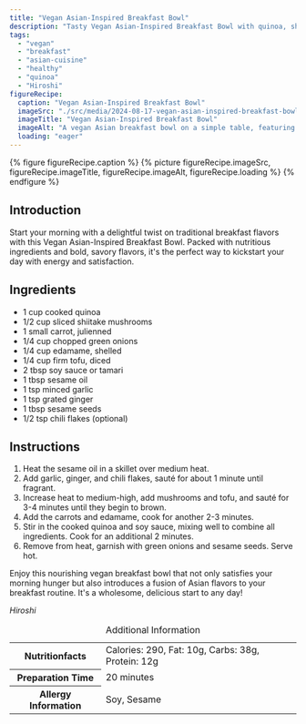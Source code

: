 ```yaml
---
title: "Vegan Asian-Inspired Breakfast Bowl"
description: "Tasty Vegan Asian-Inspired Breakfast Bowl with quinoa, shiitake mushrooms, and tofu, perfect for a nutritious start to the day."
tags:
  - "vegan"
  - "breakfast"
  - "asian-cuisine"
  - "healthy"
  - "quinoa"
  - "Hiroshi"
figureRecipe: 
  caption: "Vegan Asian-Inspired Breakfast Bowl"
  imageSrc: "./src/media/2024-08-17-vegan-asian-inspired-breakfast-bowl-4947.png"
  imageTitle: "Vegan Asian-Inspired Breakfast Bowl"
  imageAlt: "A vegan Asian breakfast bowl on a simple table, featuring quinoa, sautéed shiitake, tofu, carrots, edamame, spring onions, and sesame seeds, with soy sauce and chopsticks."
  loading: "eager"
---
```


{% figure figureRecipe.caption %}
{% picture figureRecipe.imageSrc, figureRecipe.imageTitle, figureRecipe.imageAlt, figureRecipe.loading %}
{% endfigure %}

## Introduction

Start your morning with a delightful twist on traditional breakfast flavors with this Vegan Asian-Inspired Breakfast Bowl. Packed with nutritious ingredients and bold, savory flavors, it's the perfect way to kickstart your day with energy and satisfaction.

## Ingredients

- 1 cup cooked quinoa 
- 1/2 cup sliced shiitake mushrooms 
- 1 small carrot, julienned 
- 1/4 cup chopped green onions 
- 1/4 cup edamame, shelled 
- 1/4 cup firm tofu, diced 
- 2 tbsp soy sauce or tamari 
- 1 tbsp sesame oil 
- 1 tsp minced garlic 
- 1 tsp grated ginger 
- 1 tbsp sesame seeds 
- 1/2 tsp chili flakes (optional)

## Instructions

1. Heat the sesame oil in a skillet over medium heat. 
2. Add garlic, ginger, and chili flakes, sauté for about 1 minute until fragrant. 
3. Increase heat to medium-high, add mushrooms and tofu, and sauté for 3-4 minutes until they begin to brown. 
4. Add the carrots and edamame, cook for another 2-3 minutes. 
5. Stir in the cooked quinoa and soy sauce, mixing well to combine all ingredients. Cook for an additional 2 minutes. 
6. Remove from heat, garnish with green onions and sesame seeds. Serve hot.

Enjoy this nourishing vegan breakfast bowl that not only satisfies your morning hunger but also introduces a fusion of Asian flavors to your breakfast routine. It's a wholesome, delicious start to any day!

*Hiroshi*

<table><caption class='sr-only'>Additional Information</caption><tr><th>Nutritionfacts</th><td>Calories: 290, Fat: 10g, Carbs: 38g, Protein: 12g&nbsp;</td></tr><tr><th>Preparation Time</th><td>20 minutes&nbsp;</td></tr><tr><th>Allergy Information</th><td>Soy, Sesame&nbsp;</td></tr></table>

